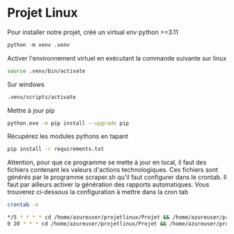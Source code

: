 # Projet Linux

Pour installer notre projet, créé un virtual env python >=3.11
```python
python -m venv .venv
```

Activer l'environnement virtuel en exécutant la commande suivante sur linux
```bash
source .venv/bin/activate
```
Sur windows
```cmd
.venv/scripts/activate
```

Mettre à jour pip
```cmd
python.exe -m pip install --upgrade pip
```

Récupérez les modules pythons en tapant
```bash
pip install -r requirements.txt
```

Attention, pour que ce programme se mette à jour en local, il faut des fichiers contenant les valeurs d'actions technologiques. Ces fichiers sont générés par le programme scraper.sh qu'il faut configurer dans le crontab.
Il faut par ailleurs activer la génération des rapports automatiques. Vous trouverez ci-dessous la configuration à mettre dans la cron tab

```bash
crontab -e

*/5 * * * * cd /home/azureuser/projetlinux/Projet && /home/azureuser/projetlinux/Projet/scraper.sh
0 20 * * * cd /home/azureuser/projetlinux/Projet && /home/azureuser/projetlinux/Projet/report_generation.sh
```